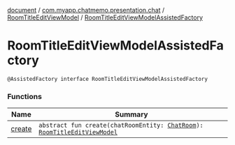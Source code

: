 [document](../../../index.md) / [com.myapp.chatmemo.presentation.chat](../../index.md) / [RoomTitleEditViewModel](../index.md) / [RoomTitleEditViewModelAssistedFactory](./index.md)

# RoomTitleEditViewModelAssistedFactory

`@AssistedFactory interface RoomTitleEditViewModelAssistedFactory`

### Functions

| Name | Summary |
|---|---|
| [create](create.md) | `abstract fun create(chatRoomEntity: `[`ChatRoom`](../../../com.myapp.chatmemo.domain.model.entity/-chat-room/index.md)`): `[`RoomTitleEditViewModel`](../index.md) |
